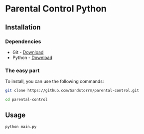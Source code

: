 # Parental Control Python

## Installation

### Dependencies

- Git - [Download](https://git-scm.com/download/win)
- Python - [Download](https://www.python.org/downloads/)

### The easy part

To install, you can use the following commands:

```bash
git clone https://github.com/Sandstorrm/parental-control.git
```
```bash
cd parental-control
```

## Usage

```bash
python main.py
```
